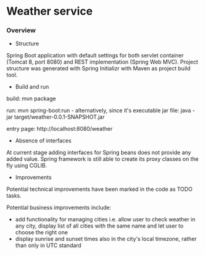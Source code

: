 # Weather service

### Overview
* Structure

Spring Boot application with default settings for both servlet container (Tomcat 8, port 8080) and REST implementation (Spring Web MVC). Project structure was generated with Spring Initializr with Maven as project build tool.

* Build and run

build: mvn package

run: mvn spring-boot:run - alternatively, since it's executable jar file: java -jar target/weather-0.0.1-SNAPSHOT.jar

entry page: http://localhost:8080/weather

* Absence of interfaces

At current stage adding interfaces for Spring beans does not provide any added value. Spring framework is still able to create its proxy classes on the fly using CGLIB.

* Improvements

Potential technical improvements have been marked in the code as TODO tasks.

Potential business improvements include: 
 - add functionality for managing cities i.e. allow user to check weather in any city, display list of all cities with the same name and let user to choose the right one
 - display sunrise and sunset times also in the city's local timezone, rather than only in UTC standard

